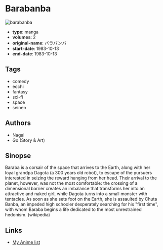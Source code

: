 # Barabanba

![barabanba](https://cdn.myanimelist.net/images/manga/2/25217.jpg)

-   **type**: manga
-   **volumes**: 2
-   **original-name**: バラバンバ
-   **start-date**: 1983-10-13
-   **end-date**: 1983-10-13

## Tags

-   comedy
-   ecchi
-   fantasy
-   sci-fi
-   space
-   seinen

## Authors

-   Nagai
-   Go (Story & Art)

## Sinopse

Baraba is a corsair of the space that arrives to the Earth, along with her loyal grandpa Dagota (a 300 years old robot), to escape of the pursuers interested in seizing the reward hanging from her head. Their arrival to the planet, however, was not the most comfortable: the crossing of a dimensional barrier creates an imbalance that transforms her into an attractive and naked girl, while Dagota turns into a small monster with tentacles. As soon as she sets foot on the Earth, she is assaulted by Chuta Banba, an impeded high schooler desperately searching for his "first time", with whom Baraba begins a life dedicated to the most unrestrained hedonism. (wikipedia)

## Links

-   [My Anime list](https://myanimelist.net/manga/16939/Barabanba)
